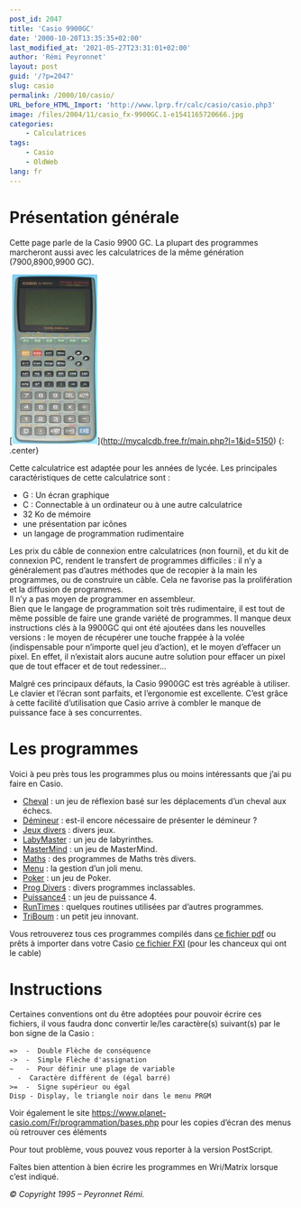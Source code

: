 ```yaml
---
post_id: 2047
title: 'Casio 9900GC'
date: '2000-10-20T13:35:35+02:00'
last_modified_at: '2021-05-27T23:31:01+02:00'
author: 'Rémi Peyronnet'
layout: post
guid: '/?p=2047'
slug: casio
permalink: /2000/10/casio/
URL_before_HTML_Import: 'http://www.lprp.fr/calc/casio/casio.php3'
image: /files/2004/11/casio_fx-9900GC.1-e1541165720666.jpg
categories:
    - Calculatrices
tags:
    - Casio
    - OldWeb
lang: fr
---
```


# Présentation générale

Cette page parle de la Casio 9900 GC. La plupart des programmes marcheront aussi avec les calculatrices de la même génération (7900,8900,9900 GC).

[![*source : [MyCalcDB](http://mycalcdb.free.fr/main.php?l=1&id=5150)*](/files/2004/11/casio_fx-9900GC.1-e1541165720666-151x300.jpg)](http://mycalcdb.free.fr/main.php?l=1&id=5150)
{: .center}

Cette calculatrice est adaptée pour les années de lycée. Les principales caractéristiques de cette calculatrice sont :

- G : Un écran graphique
- C : Connectable à un ordinateur ou à une autre calculatrice
- 32 Ko de mémoire
- une présentation par icônes
- un langage de programmation rudimentaire

Les prix du câble de connexion entre calculatrices (non fourni), et du kit de connexion PC, rendent le transfert de programmes difficiles : il n’y a généralement pas d’autres méthodes que de recopier à la main les programmes, ou de construire un câble. Cela ne favorise pas la prolifération et la diffusion de programmes.  
Il n’y a pas moyen de programmer en assembleur.  
Bien que le langage de programmation soit très rudimentaire, il est tout de même possible de faire une grande variété de programmes. Il manque deux instructions clés à la 9900GC qui ont été ajoutées dans les nouvelles versions : le moyen de récupérer une touche frappée à la volée (indispensable pour n’importe quel jeu d’action), et le moyen d’effacer un pixel. En effet, il n’existait alors aucune autre solution pour effacer un pixel que de tout effacer et de tout redessiner…

Malgré ces principaux défauts, la Casio 9900GC est très agréable à utiliser. Le clavier et l’écran sont parfaits, et l’ergonomie est excellente. C’est grâce à cette facilité d’utilisation que Casio arrive à combler le manque de puissance face à ses concurrentes.

# Les programmes

Voici à peu près tous les programmes plus ou moins intéressants que j’ai pu faire en Casio.

- [Cheval](/1995/07/cheval/) : un jeu de réflexion basé sur les déplacements d’un cheval aux échecs.
- [Démineur](/1995/07/demineur/) : est-il encore nécessaire de présenter le démineur ?
- [Jeux divers](/1995/07/jeux1/) : divers jeux.
- [LabyMaster](/1995/07/labymast/) : un jeu de labyrinthes.
- [MasterMind](/1995/07/master/) : un jeu de MasterMind.
- [Maths](/1995/07/math_div/) : des programmes de Maths très divers.
- [Menu](/1995/07/menu/) : la gestion d’un joli menu.
- [Poker](/1995/07/poker/) : un jeu de Poker.
- [Prog Divers](/1995/07/prgdiv1/) : divers programmes inclassables.
- [Puissance4](/1995/07/puissan4/) : un jeu de puissance 4.
- [RunTimes](/1995/07/runtimes/) : quelques routines utilisées par d’autres programmes.
- [TriBoum](/1995/07/triboum/) : un petit jeu innovant.

Vous retrouverez tous ces programmes compilés dans [ce fichier pdf](/files/2004/11/casio.pdf) ou prêts à importer dans votre Casio [ce fichier FXI](/files/old-web/calc/casio/allcasio.fxi) (pour les chanceux qui ont le cable)

# Instructions

Certaines conventions ont du être adoptées pour pouvoir écrire ces fichiers, il vous faudra donc convertir le/les caractère(s) suivant(s) par le bon signe de la Casio :

```
=>  -  Double Flèche de conséquence
->  -  Simple Flèche d'assignation
~   -  Pour définir une plage de variable
  -  Caractère différent de (égal barré)
>=  -  Signe supérieur ou égal
Disp - Display, le triangle noir dans le menu PRGM
```

Voir également le site <https://www.planet-casio.com/Fr/programmation/bases.php> pour les copies d’écran des menus où retrouver ces éléments

Pour tout problème, vous pouvez vous reporter à la version PostScript.

Faîtes bien attention à bien écrire les programmes en Wri/Matrix lorsque c’est indiqué.

*© Copyright 1995 – Peyronnet Rémi.*